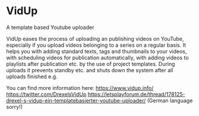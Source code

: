 # VidUp
A template based Youtube uploader

VidUp eases the process of uploading an publishing videos on YouTube, 
especially if you upload videos belonging to a series on a regular basis.
It helps you with adding standard texts, tags and thumbnails to your 
videos, with scheduling videos for publication automatically, with adding
videos to playlists after publication etc. by the use of project templates.
During uploads it prevents standby etc. and shuts down the system after
all uploads finished e.g.

You can find more information here:
https://www.vidup.info/
https://twitter.com/DrexelsVidUp
https://letsplayforum.de/thread/178125-drexel-s-vidup-ein-templatebasierter-youtube-uploader/ (German language sorry!)
